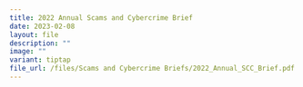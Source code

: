 ```yaml
---
title: 2022 Annual Scams and Cybercrime Brief
date: 2023-02-08
layout: file
description: ""
image: ""
variant: tiptap
file_url: /files/Scams and Cybercrime Briefs/2022_Annual_SCC_Brief.pdf
---
```

